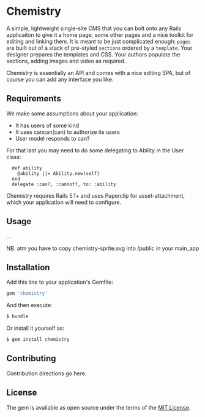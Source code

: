 # Chemistry
A simple, lightweight single-site CMS that you can bolt onto any Rails applicaiton to give it a home page, some other pages and a nice toolkit for editing and linking them. It is meant to be just complicated enough: `pages` are built out of a stack of pre-styled `sections` ordered by a `template`. Your designer prepares the templates and CSS. Your authors populate the sections, adding images and video as required.

Chemistry is essentially an API and comes with a nice editing SPA, but of course you can add any interface you like.


## Requirements
We make some assumptions about your application:

* It has users of some kind
* It uses cancan(can) to authorize its users
* User model responds to can?

For that last you may need to do some delegating to Ability in the User class:

```
  def ability
    @ability ||= Ability.new(self)
  end
  delegate :can?, :cannot?, to: :ability
```

Chemistry requires Rails 5.1+ and uses Paperclip for asset-attachment, which your application will need to configure.


## Usage

...

NB. atm you have to copy chemistry-sprite.svg into /public in your main_app


## Installation
Add this line to your application's Gemfile:

```ruby
gem 'chemistry'
```

And then execute:
```bash
$ bundle
```

Or install it yourself as:
```bash
$ gem install chemistry
```

## Contributing
Contribution directions go here.

## License
The gem is available as open source under the terms of the [MIT License](http://opensource.org/licenses/MIT).
